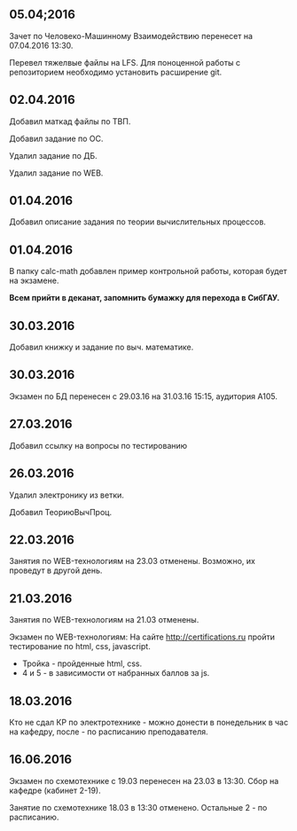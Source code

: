 ## 05.04;2016

Зачет по Человеко-Машинному Взаимодействию перенесет на 07.04.2016 13:30.

Перевел тяжелвые файлы на LFS. Для поноценной работы с репозиторием необходимо установить расширение git.

## 02.04.2016

Добавил маткад файлы по ТВП.

Добавил задание по ОС.

Удалил задание по ДБ.

Удалил задание по WEB.

## 01.04.2016

Добавил описание задания по теории вычислительных процессов.

## 01.04.2016

В папку calc-math добавлен пример контрольной работы, которая будет на экзамене.

**Всем прийти в деканат, запомнить бумажку для перехода в СибГАУ.**

## 30.03.2016

Добавил книжку и задание по выч. математике.

## 30.03.2016

Экзамен по БД перенесен с 29.03.16 на 31.03.16 15:15, аудитория А105.

## 27.03.2016

Добавил ссылку на вопросы по тестированию

## 26.03.2016

Удалил электронику из ветки.

Добавил ТеориюВычПроц.

## 22.03.2016

Занятия по WEB-технологиям на 23.03 отменены. 
Возможно, их проведут в другой день.

## 21.03.2016

Занятия по WEB-технологиям на 21.03 отменены.

Экзамен по WEB-технологиям: На сайте http://certifications.ru пройти 
тестирование по html, css, javascript.
* Тройка - пройденные html, css. 
* 4 и 5 - в зависимости от набранных баллов за js.


## 18.03.2016

Кто не сдал КР по электротехнике - можно донести в понедельник в час на кафедру, 
после - по расписанию преподавателя.


## 16.06.2016

Экзамен по схемотехнике с 19.03 перенесен на 23.03 в 13:30.
Сбор на кафедре (кабинет 2-19).

Занятие по схемотехнике 18.03 в 13:30 отменено. Остальные 2 - по расписанию.
